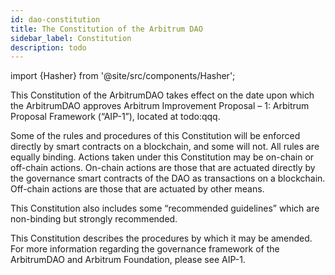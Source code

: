 ```yaml
---
id: dao-constitution
title: The Constitution of the Arbitrum DAO
sidebar_label: Constitution
description: todo
---
```


import {Hasher} from '@site/src/components/Hasher';

<div className='ciphertext' id="constitution" contentEditable="true" suppressContentEditableWarning={true}>
   <p>This Constitution of the ArbitrumDAO takes effect on the date upon which the ArbitrumDAO approves Arbitrum Improvement Proposal – 1: Arbitrum Proposal Framework (“AIP-1”), located at todo:qqq.</p>

   <p>Some of the rules and procedures of this Constitution will be enforced directly by smart contracts on a blockchain, and some will not. All rules are equally binding. Actions taken under this Constitution may be on-chain or off-chain actions. On-chain actions are those that are actuated directly by the governance smart contracts of the DAO as transactions on a blockchain. Off-chain actions are those that are actuated by other means.</p>

   <p>This Constitution also includes some “recommended guidelines” which are non-binding but strongly recommended.</p>

   <p>This Constitution describes the procedures by which it may be amended. For more information regarding the governance framework of the ArbitrumDAO and Arbitrum Foundation, please see AIP-1.</p>
</div>

<Hasher targetElementId="constitution" />

